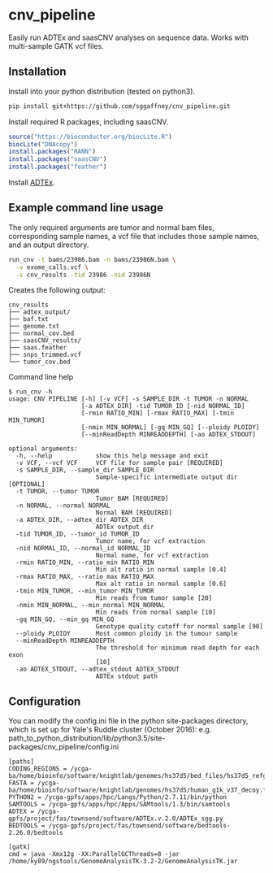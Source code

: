 # cnv_pipeline

Easily run ADTEx and saasCNV analyses on sequence data. Works with multi-sample GATK vcf files.

## Installation

Install into your python distribution (tested on python3).

```bash
pip install git+https://github.com/sggaffney/cnv_pipeline.git
```

Install required R packages, including saasCNV.

```R
source("https://bioconductor.org/biocLite.R")
biocLite("DNAcopy")
install.packages("RANN")
install.packages("saasCNV")
install.packages("feather")
```

Install [ADTEx](https://sourceforge.net/projects/adtex/).

## Example command line usage

The only required arguments are tumor and normal bam files, corresponding sample names, a vcf file that includes those sample names, and an output directory.

```bash
run_cnv -t bams/23986.bam -n bams/23986N.bam \
  -v exome_calls.vcf \
  -s cnv_results -tid 23986 -nid 23986N
```

Creates the following output:
```
cnv_results
├── adtex_output/
├── baf.txt
├── genome.txt
├── normal_cov.bed
├── saasCNV_results/
├── saas.feather
├── snps_trimmed.vcf
└── tumor_cov.bed
```

Command line help
```
$ run_cnv -h
usage: CNV PIPELINE [-h] [-v VCF] -s SAMPLE_DIR -t TUMOR -n NORMAL
                    [-a ADTEX_DIR] -tid TUMOR_ID [-nid NORMAL_ID]
                    [-rmin RATIO_MIN] [-rmax RATIO_MAX] [-tmin MIN_TUMOR]
                    [-nmin MIN_NORMAL] [-gq MIN_GQ] [--ploidy PLOIDY]
                    [--minReadDepth MINREADDEPTH] [-ao ADTEX_STDOUT]

optional arguments:
  -h, --help            show this help message and exit
  -v VCF, --vcf VCF     VCF file for sample pair [REQUIRED]
  -s SAMPLE_DIR, --sample_dir SAMPLE_DIR
                        Sample-specific intermediate output dir [OPTIONAL]
  -t TUMOR, --tumor TUMOR
                        Tumor BAM [REQUIRED]
  -n NORMAL, --normal NORMAL
                        Normal BAM [REQUIRED]
  -a ADTEX_DIR, --adtex_dir ADTEX_DIR
                        ADTEx output dir
  -tid TUMOR_ID, --tumor_id TUMOR_ID
                        Tumor name, for vcf extraction
  -nid NORMAL_ID, --normal_id NORMAL_ID
                        Normal name, for vcf extraction
  -rmin RATIO_MIN, --ratio_min RATIO_MIN
                        Min alt ratio in normal sample [0.4]
  -rmax RATIO_MAX, --ratio_max RATIO_MAX
                        Max alt ratio in normal sample [0.6]
  -tmin MIN_TUMOR, --min_tumor MIN_TUMOR
                        Min reads from tumor sample [20]
  -nmin MIN_NORMAL, --min_normal MIN_NORMAL
                        Min reads from normal sample [10]
  -gq MIN_GQ, --min_gq MIN_GQ
                        Genotype quality cutoff for normal sample [90]
  --ploidy PLOIDY       Most common ploidy in the tumour sample
  --minReadDepth MINREADDEPTH
                        The threshold for minimum read depth for each exon
                        [10]
  -ao ADTEX_STDOUT, --adtex_stdout ADTEX_STDOUT
                        ADTEx stdout path

```

## Configuration

You can modify the config.ini file in the python site-packages directory, which is set up for Yale's Ruddle cluster
(October 2016):
e.g. path_to_python_distribution/lib/python3.5/site-packages/cnv_pipeline/config.ini

```
[paths]
CODING_REGIONS = /ycga-ba/home/bioinfo/software/knightlab/genomes/hs37d5/bed_files/hs37d5_refgene_coding_Nov2015.bed
FASTA = /ycga-ba/home/bioinfo/software/knightlab/genomes/hs37d5/human_g1k_v37_decoy.fasta
PYTHON2 = /ycga-gpfs/apps/hpc/Langs/Python/2.7.11/bin/python
SAMTOOLS = /ycga-gpfs/apps/hpc/Apps/SAMtools/1.3/bin/samtools
ADTEX = /ycga-gpfs/project/fas/townsend/software/ADTEx.v.2.0/ADTEx_sgg.py
BEDTOOLS = /ycga-gpfs/project/fas/townsend/software/bedtools-2.26.0/bedtools

[gatk]
cmd = java -Xmx12g -XX:ParallelGCThreads=8 -jar /home/ky89/ngstools/GenomeAnalysisTK-3.2-2/GenomeAnalysisTK.jar
```
